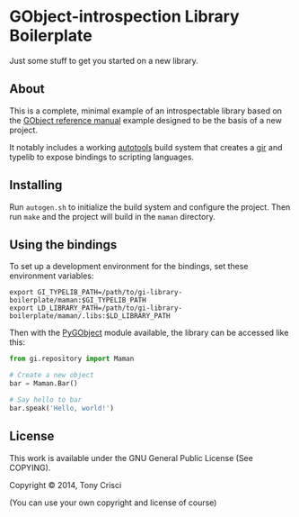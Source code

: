 # GObject-introspection Library Boilerplate

Just some stuff to get you started on a new library.

## About

This is a complete, minimal example of an introspectable library based on the [GObject reference manual](https://developer.gnome.org/gobject/stable/) example designed to be the basis of a new project.

It notably includes a working [autotools](https://en.wikipedia.org/wiki/GNU_build_system) build system that creates a [gir](https://developer.gnome.org/gi/stable/) and typelib to expose bindings to scripting languages.

## Installing

Run `autogen.sh` to initialize the build system and configure the project. Then run `make` and the project will build in the `maman` directory.

## Using the bindings

To set up a development environment for the bindings, set these environment variables:

```
export GI_TYPELIB_PATH=/path/to/gi-library-boilerplate/maman:$GI_TYPELIB_PATH
export LD_LIBRARY_PATH=/path/to/gi-library-boilerplate/maman/.libs:$LD_LIBRARY_PATH
```

Then with the [PyGObject](https://wiki.gnome.org/action/show/Projects/PyGObject) module available, the library can be accessed like this:

```python
from gi.repository import Maman

# Create a new object
bar = Maman.Bar()

# Say hello to bar
bar.speak('Hello, world!')
```

## License

This work is available under the GNU General Public License (See COPYING).

Copyright © 2014, Tony Crisci

(You can use your own copyright and license of course)
